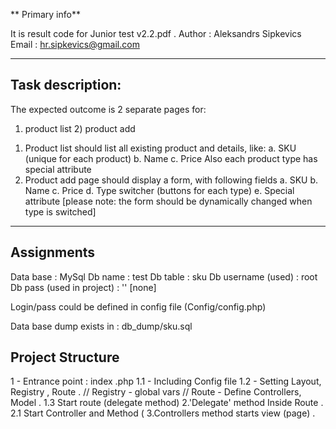 ** Primary info**

It is result code for Junior test v2.2.pdf .
Author : Aleksandrs Sipkevics
Email  : hr.sipkevics@gmail.com

---

## Task description: 
 The expected outcome is  2 separate pages for:
 1) product list 2) product add 
 
 
1. Product list should list all existing product and details, like:
a. SKU ​(unique for each product) 
b. Name 
c. Price Also each product type has special attribute
2. Product add page should display a form, with following fields 
a. SKU 
b. Name 
c. Price 
d. Type switcher (buttons for each type) e. Special attribute [please note: the form should be dynamically changed when type is switched] 
 

---

## Assignments

Data base : MySql
Db name : test
Db table : sku
Db username (used) : root
Db pass (used in project) : '' [none]

Login/pass could be defined in config file (Config/config.php)

Data base dump exists in : db_dump/sku.sql 

## Project Structure

1 - Entrance point : index .php 
1.1 - Including Config file
1.2 - Setting Layout, Registry , Route .
// Registry - global vars
// Route - Define Controllers, Model .
1.3 Start route (delegate method)
2.'Delegate' method Inside Route . 
2.1 Start Controller and Method (
3.Controllers method starts view (page) .



